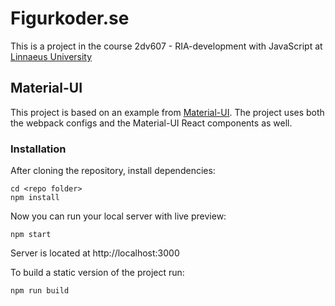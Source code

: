 # Figurkoder.se
This is a project in the course 2dv607 - RIA-development with JavaScript at [Linnaeus University](https://coursepress.lnu.se/program/webbprogrammerare/)

## Material-UI
This project is based on an example from [Material-UI](http://callemall.github.io/material-ui/). The project uses both the webpack configs and the Material-UI React components as well.

### Installation
After cloning the repository, install dependencies:
```
cd <repo folder>
npm install
```

Now you can run your local server with live preview:
```
npm start
```
Server is located at http://localhost:3000

To build a static version of the project run:
```
npm run build
```
